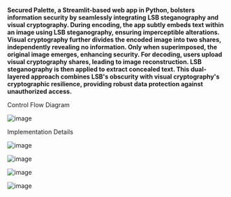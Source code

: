 **Secured Palette, a Streamlit-based web app in Python, bolsters information security by seamlessly integrating LSB steganography and visual cryptography. During encoding, the app subtly embeds text within an image using LSB steganography, ensuring imperceptible alterations. Visual cryptography further divides the encoded image into two shares, independently revealing no information. Only when superimposed, the original image emerges, enhancing security. For decoding, users upload visual cryptography shares, leading to image reconstruction. LSB steganography is then applied to extract concealed text. This dual-layered approach combines LSB's obscurity with visual cryptography's cryptographic resilience, providing robust data protection against unauthorized access.**

Control Flow Diagram

![image](https://github.com/Raginii06/SECURED-PALETTE/assets/117941081/d68fa354-695e-4f89-9f4f-d242f431da11)

Implementation Details

![image](https://github.com/Raginii06/SECURED-PALETTE/assets/117941081/08283236-264c-44e1-9114-696c5d29dd51)

![image](https://github.com/Raginii06/SECURED-PALETTE/assets/117941081/f03fbaa5-5462-4b77-bd60-bff2ebaabc2e)

![image](https://github.com/Raginii06/SECURED-PALETTE/assets/117941081/71c3da30-481d-41f0-8434-6a07b31d406b)

![image](https://github.com/Raginii06/SECURED-PALETTE/assets/117941081/36984f15-f0eb-4e75-9f32-117dbe6731aa)


